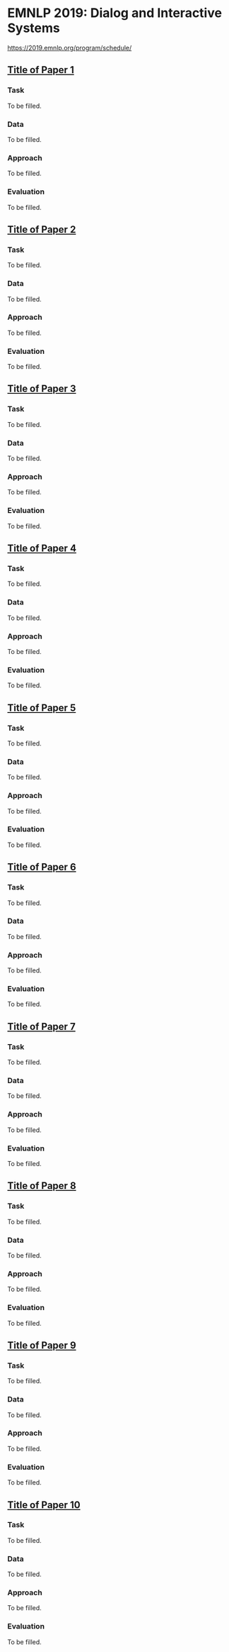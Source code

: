 # EMNLP 2019: Dialog and Interactive Systems

https://2019.emnlp.org/program/schedule/


## [Title of Paper 1]()

### Task

To be filled.

### Data

To be filled.

### Approach

To be filled.

### Evaluation

To be filled.


## [Title of Paper 2]()

### Task

To be filled.

### Data

To be filled.

### Approach

To be filled.

### Evaluation

To be filled.


## [Title of Paper 3]()

### Task

To be filled.

### Data

To be filled.

### Approach

To be filled.

### Evaluation

To be filled.


## [Title of Paper 4]()

### Task

To be filled.

### Data

To be filled.

### Approach

To be filled.

### Evaluation

To be filled.


## [Title of Paper 5]()

### Task

To be filled.

### Data

To be filled.

### Approach

To be filled.

### Evaluation

To be filled.


## [Title of Paper 6]()

### Task

To be filled.

### Data

To be filled.

### Approach

To be filled.

### Evaluation

To be filled.


## [Title of Paper 7]()

### Task

To be filled.

### Data

To be filled.

### Approach

To be filled.

### Evaluation

To be filled.


## [Title of Paper 8]()

### Task

To be filled.

### Data

To be filled.

### Approach

To be filled.

### Evaluation

To be filled.


## [Title of Paper 9]()

### Task

To be filled.

### Data

To be filled.

### Approach

To be filled.

### Evaluation

To be filled.


## [Title of Paper 10]()

### Task

To be filled.

### Data

To be filled.

### Approach

To be filled.

### Evaluation

To be filled.


